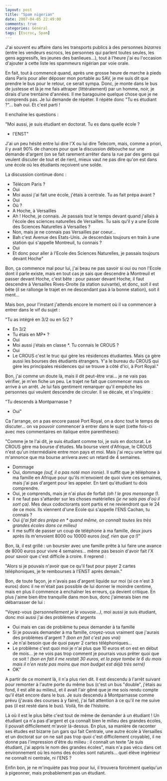 ```yaml
---
layout: post
title: "Spam nigerian"
date: 2007-04-05 22:49:00
comments: true
categories: Général
tags: [Escroc, Spam]
---
```

J'ai souvent eu affaire dans les transports publics à des personnes _bizarres_ (entre les vendeurs escrocs, les personnes qui parlent toutes seules, les gens aggressifs, les jeunes des banlieues...), tout à l'heure j'ai eu l'occasion d'ajouter à cette liste les spammeurs nigérian par voie orale.

En fait, tout à commencé quand, après une grosse heure de marche à pieds dans Paris pour aller déposer mon portable au SAV, je me suis dit que prendre le bus pour le retour, ce serait sympa. Donc, je monte dans le bus de justesse et là je me fais attraper (littéralement) par un homme, noir, je dirais d'une trentaine d'années. Il me baragouine quelque chose que je ne comprends pas. Je lui demande de répéter. Il répète donc "Tu es étudiant ?"... bah oui. Et c'est parti !

<!-- more -->

Il enchaîne les questions :

"Moi aussi, je suis étudiant en doctorat. Tu es dans quelle école ?  
- l'ENST"

J'ai un peu hésité entre lui dire l'X ou lui dire Telecom, mais, comme a priori, il y avait 90% de chances pour que la discussion débouche sur une demande d'argent (on se fait rarement arrêter dans la rue par des gens qui veulent discuter de tout et de rien), mieux vaut ne pas dire qu'on est dans une école où les étudiants reçoivent une solde.

La discussion continue donc :

- Télécom Paris ?  
- Oui  
- Moi aussi j'ai fait une école, j'étais à centrale. Tu as fait prépa avant ?  
- Oui  
- Où ?  
- A Hoche, à Versailles  
- Ah ! Hoche, je connais. Je passais tout le temps devant quand j'allais à l'école des sciences naturelles de Versailles. Tu sais qu'il y a une Ecole des Sciences Naturelles à Versailles ?  
- Non, mais je ne connais pas Versailles par coeur...  
- Bah c'est Avenue des Etats-Unis. Je descendais toujours en train à une station qui s'appelle Montreuil, tu connais ?  
- Oui  
- Et donc pour aller à l'Ecole des Sciences Naturelles, je passais toujours devant Hoche"

Bon, ça commence mal pour lui, j'ai beau ne pas savoir si oui ou non l'Ecole dont il parle existe, mais en tout cas je sais que descendre à Montreuil et passer devant Hoche, c'est bête : pour passer devant Hoche, il faut descendre à Versailles Rives-Droite (la station suivante), et donc, soit il est bête (il se rallonge le trajet en ne descendant pas à la bonne station), soit il ment...

Mais bon, pour l'instant j'attends encore le moment où il va commencer à entrer dans le vif du sujet :

"Tu as intégré en 3/2 ou en 5/2 ?  
- En 3/2  
- Tu étais en MP* ?  
- Oui  
- Moi aussi j'étais en classe *. Tu connais le CROUS ?  
- Oui  
- Le CROUS c'est le truc qui gère les résidences étudiantes. Mais ça gère aussi les bourses des étudiants étrangers. Y'a le bureau du CROUS qui gère les principales résidences qui se trouve à côté d'ici, à Port Royal."

Bon, j'ai comme un doute là, mais il dit peut-être vrai... je ne vais pas vérifier, je m'en fiche un peu. Le trajet ne fait que commencer mais on arrive à un arrêt. Je lui fais gentiment remarquer qu'il empêche les personnes qui veulent descendre de circuler. Il se décale, et s'inquiète :

"Tu descends à Montparnasse ?  
- Oui"

Ca l'arrange, on a pas encore passé Port Royal, on a donc tout le temps de discuter... on va pouvoir commencer à entrer dans le sujet (cette fois-ci avec mes commentaires en italique entre parenthèses):

"Comme je te l'ai dit, je suis étudiant comme toi, je suis en doctorat. Le CROUS gère ma bourse d'études. Ma bourse vient d'Afrique, le CROUS n'est qu'un intermédiaire entre mon pays et moi. Mais j'ai reçu une lettre qui m'annonce que ma bourse arrivera avec un retard de 4 semaines.  
- Dommage  
- Oui, dommage _(ouf, il a pas noté mon ironie)_. Il suffit que je téléphone à ma famille en Afrique pour qu'ils m'envoient de quoi vivre ces semaines, mais j'ai pas d'argent pour les appeler. En tant qu'étudiant tu dois comprendre.  
- Oui, je comprends, mais je n'ai plus de forfait _(oh ! le gros mensonge !)_.  
- Il ne faut pas s'attarder sur les choses matérielles _(je ne sais pas d'où il sort ça)_. Mes deux codoctorants sont partis et ne reviendront que le 24 de ce mois. Ils viennent d'une Ecole qui s'appelle l'ENS Cachan, tu connais ?  
- Oui _(j'ai fait des prépa en * quand même, on connaît toutes les très grandes écoles dans ce milieu)_
- Il me suffit de passer un coup de téléphone à ma famille, deux jours après ils m'envoient 8000 ou 10000 euros _(ouf, rien que ça !)_"

Bon, là, il est grillé : un boursier avec une famille prête à lui faire une avance de 8000 euros pour vivre 4 semaines... même pas besoin d'avoir fait l'X pour savoir que c'est difficile à croire. Il reprend :

"Alors si je pouvais n'avoir que ce qu'il faut pour payer 2 cartes téléphoniques, je te rembourses à l'ENST après demain."

Bon, de toute façon, je n'avais pas d'argent liquide sur moi (si ce n'est 3 euros) donc il ne m'était pas possible de lui donner le moindre centime, mais en plus il commence à enchaîner les erreurs, ça devient critique. En plus j'aime bien être tranquille dans mon bus, donc j'aimerais bien me débarrasser de lui :

"Voyez-vous _(personnellement je le vouvoie...)_, moi aussi je suis étudiant, donc moi aussi j'ai des problèmes d'argents  
- Oui mais en cas de problème tu peux demander à ta famille  
- Si je pouvais demander à ma famille, croyez-vous vraiment que j'aurais des problèmes d'argent ? _(bon en fait c'est pas vrai)_  
- Je n'ai besoin que de quoi payer 2 cartes téléphoniques...  
- Le problème c'est quoi moi je n'ai plus que 10 euros et on est en début de mois... je ne vois pas trop comment je pourrais vous prêter quoi que ce soit ! _(bon en fait il me restait 30 euros, et la paye tombe le 6 du mois mais il n'en reste pas moins que mon budget est déjà très serré)_  
- OK"

A partir de ce moment là, il n'a plus rien dit. Il est descendu à l'arrêt suivant pour remonter à l'autre porte du même bus (c'est un bus "double", j'étais au fond, il est allé au milieu), et il avait l'air gêné que je me sois rendu compte qu'il était encore dans le bus. Je suis descendu à Montparnasse comme prévu (j'avais des courses à y faire), j'ai fait attention à ce qu'il ne me suive pas (il est resté dans le bus). Voilà, fin de l'histoire.

Là où il est le plus bête c'est tout de même de demander à un étudiant ! Un étudiant ça n'a pas d'argent et ça connaît bien le milieu des grandes écoles, il pouvait difficilement m'avoir là-dessus. En plus, sa manière de raconter ses études est bizarre (un gars qui fait Centrale, une autre école à Versailles et un doctorat sur on ne sait pas trop quoi c'est difficilement croyable), il ne donne pas l'impression d'être du milieu : il connaît un texte "Je suis étudiant, j'ai appris le nom des grandes écoles", mais n'a pas vécu dans cet environnement où les noms des écoles sont naturels... quel élève ingénieur ne connaît ni centrale, ni l'ENS ?

Enfin bon, je ne m'inquiète pas trop pour lui, il trouvera forcément quelqu'un à pigeonner, mais probablement pas un étudiant.
